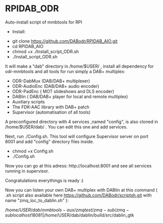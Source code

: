 # RPIDAB_ODR
Auto-install script of mmbtools for RPI 

  * Install:

- git clone https://github.com/DABodr/RPIDAB_AIO.git
- cd RPIDAB_AIO
- chmod +x ./Install_script_ODR.sh
- ./Install_script_ODR.sh 

It will make a "dab" directory in /home/$USER/ , install all dependency for odr-mmbtools and all tools for run simply a DAB+ multiplex:
   *   ODR-DabMux (DAB/DAB+ multiplexer) 
   *   ODR-AudioEnc (DAB/DAB+ audio encoder)
   *   ODR-PadEnc ( MOT slideshows and DLS encoder)
   *   DABlin ( DAB/DAB+ player for local and remote multiplex)
   *   Auxiliary scripts
   *   The FDK-AAC library with DAB+ patch
   *   Supervisor (automatisation of all tools)

A preconfigured directory with 4 services ,named "config", is also cloned in /home/$USER/dab/ .
You can edit this one and add services.

Next, run ./Config.sh.
This tool will configure Supervisor server on port 8001 and add "config" directory files inside.

- chmod +x Config.sh
- ./Config.sh

Now you can go at this adress: http://localhost:8001 and see all services running in supervisor.

Congratulations everythings is ready :) 

Now you can listen your own DAB+ multiplex with DABlin at this command ( .sh script also available here https://github.com/DABodr/scriptsh.git with name "zmq_loc_to_dablin.sh" ):

/home/$USER/dab/mmbtools-aux/zmqtest/zmq-sub/zmq-sub localhost 18081 | /home/$USER/dab/dablin/build/src/dablin_gtk


